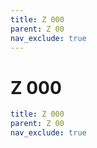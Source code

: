 ```yaml
---
title: Z 000
parent: Z 00
nav_exclude: true
---
```

# Z 000

```yaml
title: Z 000
parent: Z 00
nav_exclude: true
```
